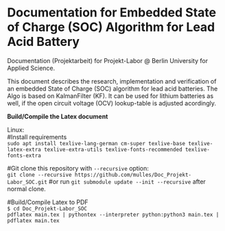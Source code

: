 # Documentation for Embedded State of Charge (SOC) Algorithm for Lead Acid Battery 
Documentation (Projektarbeit) for Projekt-Labor @ Berlin University for Applied Science.

This document describes the research, implementation and verification of an embedded State of Charge (SOC) algorithm for lead acid batteries. The Algo is based on KalmanFilter (KF). It can be used for lithium batteries as well, if the open circuit voltage (OCV) lookup-table is adjusted acordingly. 

**Build/Compile the Latex document**

Linux:  
  #Install requirements  
    `sudo apt install texlive-lang-german cm-super texlive-base texlive-latex-extra texlive-extra-utils texlive-fonts-recommended texlive-fonts-extra`  
   
  #Git clone this repository with `--recursive` option:  
     `git clone --recursive https://github.com/mulles/Doc_Projekt-Labor_SOC.git` 
     #or run `git submodule update --init --recursive` after normal clone.

  #Build/Compile Latex to PDF    
    `$ cd Doc_Projekt-Labor_SOC`  
    `pdflatex main.tex | pythontex --interpreter python:python3 main.tex | pdflatex main.tex` 
